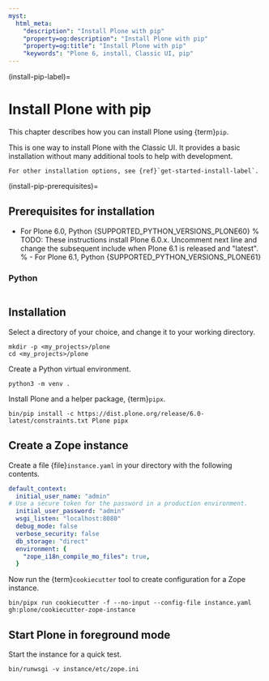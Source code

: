 ```yaml
---
myst:
  html_meta:
    "description": "Install Plone with pip"
    "property=og:description": "Install Plone with pip"
    "property=og:title": "Install Plone with pip"
    "keywords": "Plone 6, install, Classic UI, pip"
---
```


(install-pip-label)=

# Install Plone with pip

This chapter describes how you can install Plone using {term}`pip`.

This is one way to install Plone with the Classic UI.
It provides a basic installation without many additional tools to help with development.

```{seealso}
For other installation options, see {ref}`get-started-install-label`.
```

(install-pip-prerequisites)=

## Prerequisites for installation

-   For Plone 6.0, Python {SUPPORTED_PYTHON_VERSIONS_PLONE60}
% TODO: These instructions install Plone 6.0.x. Uncomment next line and change the subsequent include when Plone 6.1 is released and "latest". 
% -   For Plone 6.1, Python {SUPPORTED_PYTHON_VERSIONS_PLONE61}


### Python

```{include} /_inc/_install-python-plone60.md
```


## Installation

Select a directory of your choice, and change it to your working directory.

```shell
mkdir -p <my_projects>/plone
cd <my_projects>/plone
```

Create a Python virtual environment.

```shell
python3 -m venv .
```

Install Plone and a helper package, {term}`pipx`.

```shell
bin/pip install -c https://dist.plone.org/release/6.0-latest/constraints.txt Plone pipx
```


## Create a Zope instance

Create a file {file}`instance.yaml` in your directory with the following contents.

```yaml
default_context:
  initial_user_name: "admin"
# Use a secure token for the password in a production environment.
  initial_user_password: "admin"
  wsgi_listen: "localhost:8080"
  debug_mode: false
  verbose_security: false
  db_storage: "direct"
  environment: {
    "zope_i18n_compile_mo_files": true,
  }
```

Now run the {term}`cookiecutter` tool to create configuration for a Zope instance.

```
bin/pipx run cookiecutter -f --no-input --config-file instance.yaml gh:plone/cookiecutter-zope-instance
```


## Start Plone in foreground mode

Start the instance for a quick test.

```shell
bin/runwsgi -v instance/etc/zope.ini
```

```{include} /_inc/_create-classic-ui-instance.md
```
